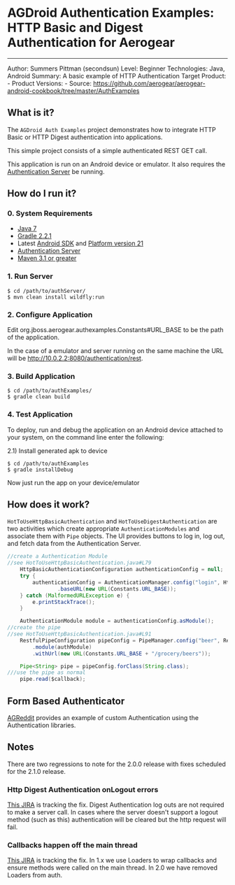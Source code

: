 # AGDroid Authentication Examples: HTTP Basic and Digest Authentication for Aerogear
---------
Author: Summers Pittman (secondsun)
Level: Beginner
Technologies: Java, Android
Summary: A basic example of HTTP Authentication
Target Product: -
Product Versions: -
Source: https://github.com/aerogear/aerogear-android-cookbook/tree/master/AuthExamples

## What is it?

The ```AGDroid Auth Examples``` project demonstrates how to integrate HTTP Basic or HTTP Digest authentication into applications.

This simple project consists of a simple authenticated REST GET call.

This application is run on an Android device or emulator.  It also requires the [Authentication Server](https://github.com/aerogear/aerogear-backend-cookbook/tree/master/Authentication) be running.

## How do I run it?

### 0. System Requirements

* [Java 7](http://www.oracle.com/technetwork/java/javase/downloads/index.html)
* [Gradle 2.2.1](http://www.gradle.org/)
* Latest [Android SDK](https://developer.android.com/sdk/index.html) and [Platform version 21](http://developer.android.com/tools/revisions/platforms.html)
* [Authentication Server](https://github.com/aerogear/aerogear-backend-cookbook/tree/master/Authentication)
* [Maven 3.1 or greater](http://maven.apache.org/download.cgi)

### 1. Run Server

```shell
$ cd /path/to/authServer/
$ mvn clean install wildfly:run
```

### 2. Configure Application

Edit org.jboss.aerogear.authexamples.Constants#URL_BASE to be the path of the application.

In the case of a emulator and server running on the same machine the URL will be http://10.0.2.2:8080/authentication/rest.

### 3. Build Application

```shell
$ cd /path/to/authExamples/
$ gradle clean build
```



### 4. Test Application

To deploy, run and debug the application on an Android device attached to your system, on the command line enter the following:

2.1) Install generated apk to device

```shell
$ cd /path/to/authExamples
$ gradle installDebug
```

Now just run the app on your device/emulator

## How does it work?

```HotToUseHttpBasicAuthentication``` and ```HotToUseDigestAuthentication``` are two activities which create appropriate ```AuthenticationModules``` and associate them with ```Pipe``` objects.  The UI provides buttons to log in, log out, and fetch data from the Authentication Server.

```java
//create a Authentication Module
//see HotToUseHttpBasicAuthentication.java#L79
    HttpBasicAuthenticationConfiguration authenticationConfig = null;
    try {
        authenticationConfig = AuthenticationManager.config("login", HttpBasicAuthenticationConfiguration.class)
                .baseURL(new URL(Constants.URL_BASE));
    } catch (MalformedURLException e) {
        e.printStackTrace();
    }

    AuthenticationModule module = authenticationConfig.asModule();
//create the pipe
//see HotToUseHttpBasicAuthentication.java#L91
    RestfulPipeConfiguration pipeConfig = PipeManager.config("beer", RestfulPipeConfiguration.class)
        .module(authModule)
        .withUrl(new URL(Constants.URL_BASE + "/grocery/beers"));

    Pipe<String> pipe = pipeConfig.forClass(String.class);
///use the pipe as normal
    pipe.read($callback);

```

## Form Based Authenticator
[AGReddit](../AGReddit) provides an example of custom Authentication using the Authentication libraries.

## Notes
There are two regressions to note for the 2.0.0 release with fixes scheduled for the 2.1.0 release.

### Http Digest Authentication onLogout errors
[This JIRA](https://issues.jboss.org/browse/AGDROID-349) is tracking the fix.  Digest Authentication log outs are not required to make a server call.  In cases where the server doesn't support a logout method (such as this) authentication will be cleared but the http request will fail.

 ### Callbacks happen off the main thread
 [This JIRA](https://issues.jboss.org/browse/AGDROID-350) is tracking the fix.  In 1.x we use Loaders to wrap callbacks and ensure methods were called on the main thread.  In 2.0 we have removed Loaders from auth.
